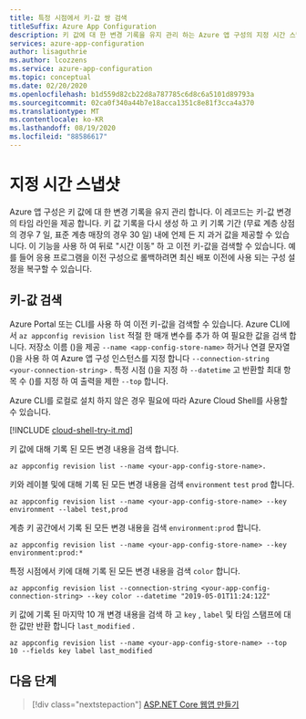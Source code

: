 ```yaml
---
title: 특정 시점에서 키-값 쌍 검색
titleSuffix: Azure App Configuration
description: 키 값에 대 한 변경 기록을 유지 관리 하는 Azure 앱 구성의 지정 시간 스냅숏을 사용 하 여 이전 키-값 쌍을 검색 합니다.
services: azure-app-configuration
author: lisaguthrie
ms.author: lcozzens
ms.service: azure-app-configuration
ms.topic: conceptual
ms.date: 02/20/2020
ms.openlocfilehash: b1d559d82cb22d8a787785c6d8c6a5101d89793a
ms.sourcegitcommit: 02ca0f340a44b7e18acca1351c8e81f3cca4a370
ms.translationtype: MT
ms.contentlocale: ko-KR
ms.lasthandoff: 08/19/2020
ms.locfileid: "88586617"
---
```

# <a name="point-in-time-snapshot"></a>지정 시간 스냅샷

Azure 앱 구성은 키 값에 대 한 변경 기록을 유지 관리 합니다. 이 레코드는 키-값 변경의 타임 라인을 제공 합니다. 키 값 기록을 다시 생성 하 고 키 기록 기간 (무료 계층 상점의 경우 7 일, 표준 계층 매장의 경우 30 일) 내에 언제 든 지 과거 값을 제공할 수 있습니다. 이 기능을 사용 하 여 뒤로 "시간 이동" 하 고 이전 키-값을 검색할 수 있습니다. 예를 들어 응용 프로그램을 이전 구성으로 롤백하려면 최신 배포 이전에 사용 되는 구성 설정을 복구할 수 있습니다.

## <a name="key-value-retrieval"></a>키-값 검색

Azure Portal 또는 CLI를 사용 하 여 이전 키-값을 검색할 수 있습니다. Azure CLI에서 `az appconfig revision list` 적절 한 매개 변수를 추가 하 여 필요한 값을 검색 합니다.  저장소 이름 ()을 제공 `--name <app-config-store-name>` 하거나 연결 문자열 ()을 사용 하 여 Azure 앱 구성 인스턴스를 지정 합니다 `--connection-string <your-connection-string>` . 특정 시점 ()을 지정 하 `--datetime` 고 반환할 최대 항목 수 ()를 지정 하 여 출력을 제한 `--top` 합니다.

Azure CLI를 로컬로 설치 하지 않은 경우 필요에 따라 Azure Cloud Shell를 사용할 수 있습니다.

[!INCLUDE [cloud-shell-try-it.md](../../includes/cloud-shell-try-it.md)]

키 값에 대해 기록 된 모든 변경 내용을 검색 합니다.

```azurecli-interactive
az appconfig revision list --name <your-app-config-store-name>.
```

키와 레이블 및에 대해 기록 된 모든 변경 내용을 검색 `environment` `test` `prod` 합니다.

```azurecli-interactive
az appconfig revision list --name <your-app-config-store-name> --key environment --label test,prod
```

계층 키 공간에서 기록 된 모든 변경 내용을 검색 `environment:prod` 합니다.

```azurecli-interactive
az appconfig revision list --name <your-app-config-store-name> --key environment:prod:* 
```

특정 시점에서 키에 대해 기록 된 모든 변경 내용을 검색 `color` 합니다.

```azurecli-interactive
az appconfig revision list --connection-string <your-app-config-connection-string> --key color --datetime "2019-05-01T11:24:12Z" 
```

키 값에 기록 된 마지막 10 개 변경 내용을 검색 하 고 `key` , `label` 및 타임 스탬프에 대 한 값만 반환 합니다 `last_modified` .

```azurecli-interactive
az appconfig revision list --name <your-app-config-store-name> --top 10 --fields key label last_modified
```

## <a name="next-steps"></a>다음 단계

> [!div class="nextstepaction"]
> [ASP.NET Core 웹앱 만들기](./quickstart-aspnet-core-app.md)  
